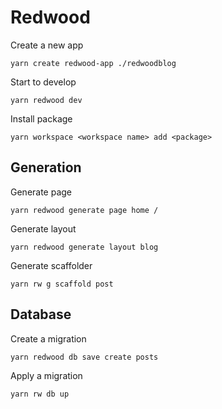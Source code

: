Redwood
=======

Create a new app

	yarn create redwood-app ./redwoodblog

Start to develop

	yarn redwood dev

Install package

	yarn workspace <workspace name> add <package>

## Generation

Generate page

	yarn redwood generate page home /

Generate layout

	yarn redwood generate layout blog

Generate scaffolder

	yarn rw g scaffold post

## Database

Create a migration

	yarn redwood db save create posts

Apply a migration

	yarn rw db up


